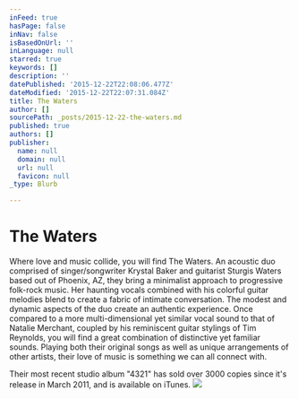 ```yaml
---
inFeed: true
hasPage: false
inNav: false
isBasedOnUrl: ''
inLanguage: null
starred: true
keywords: []
description: ''
datePublished: '2015-12-22T22:08:06.477Z'
dateModified: '2015-12-22T22:07:31.084Z'
title: The Waters
author: []
sourcePath: _posts/2015-12-22-the-waters.md
published: true
authors: []
publisher:
  name: null
  domain: null
  url: null
  favicon: null
_type: Blurb

---
```

# The Waters

Where love and music collide, you will find The Waters. An acoustic duo comprised of singer/songwriter Krystal Baker and guitarist Sturgis Waters based out of Phoenix, AZ, they bring a minimalist approach to progressive folk-rock music. Her haunting vocals combined with his colorful guitar melodies blend to create a fabric of intimate conversation. The modest and dynamic aspects of the duo create an authentic experience. Once compared to a more multi-dimensional yet similar vocal sound to that of Natalie Merchant, coupled by his reminiscent guitar stylings of Tim Reynolds, you will find a great combination of distinctive yet familiar sounds. Playing both their original songs as well as unique arrangements of other artists, their love of music is something we can all connect with.

Their most recent studio album "4321" has sold over 3000 copies since it's release in March 2011, and is available on iTunes.
![](https://s3-us-west-2.amazonaws.com/the-grid-img/p/82f34cd62cd7bdf1c59978cacba6c4d046b1d205.jpg)

#